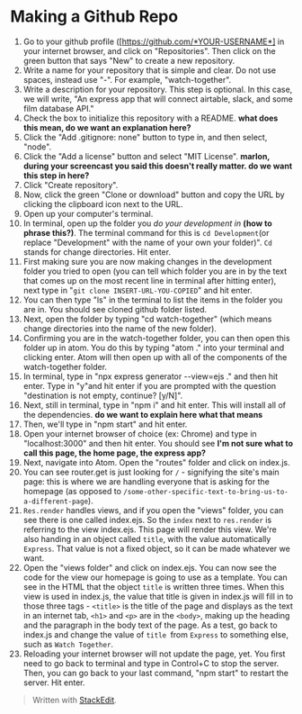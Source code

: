 
# Making a Github Repo

1. Go to your github profile ([https://github.com/*YOUR-USERNAME*] in your internet browser, and click on "Repositories". Then click on the green button that says "New" to create a new repository. 
2. Write a name for your repository that is simple and clear. Do not use spaces, instead use "-". For example, "watch-together".
3. Write a description for your repository. This step is optional. In this case, we will write, "An express app that will connect airtable, slack, and some film database API."
4. Check the box to initialize this repository with a README. **what does this mean, do we want an explanation here?**
5. Click the "Add .gitignore: none" button to type in, and then select, "node".
6. Click the "Add a license" button and select "MIT License". **marlon, during your screencast you said this doesn't really matter. do we want this step in here?**
7. Click "Create repository".
8. Now, click the green "Clone or download" button and copy the URL by clicking the clipboard icon next to the URL.
9. Open up your computer's terminal.
10. In terminal, open up the folder you *do your development in* **(how to phrase this?)**. The terminal command for this is ``cd Development``(or replace "Development" with the name of your own your folder)". ``Cd`` stands for change directories. Hit enter.
11. First making sure you are now making changes in the development folder you tried to open (you can tell which folder you are in by the text that comes up on the most recent line in terminal after hitting enter), next type in "``git clone INSERT-URL-YOU-COPIED``" and hit enter.
12. You can then type "ls" in the terminal to list the items in the folder you are in. You should see cloned github folder listed.
13. Next, open the folder by typing "cd watch-together" (which means change directories into the name of the new folder).
14. Confirming you are in the watch-together folder, you can then open this folder up in atom. You do this by typing "atom ." into your terminal and clicking enter. Atom will then open up with all of the components of the watch-together folder. 
15. In terminal, type in "npx express generator --view=ejs ." and then hit enter. Type in "y"and hit enter if you are prompted with the question "destination is not empty, continue? [y/N]".
16. Next, still in terminal, type in "npm i" and hit enter. This will install all of the dependencies. **do we want to explain here what that means**
17. Then, we'll type in "npm start" and hit enter. 
18. Open your internet browser of choice (ex: Chrome) and type in "localhost:3000" and then hit enter. You should see **I'm not sure what to call this page, the home page, the express app?**
19. Next, navigate into Atom. Open the "routes" folder and click on index.js. 
20. You can see router.get is just looking for ``/`` - signifying the site's main page: this is where we are handling everyone that is asking for the homepage (as opposed to ``/some-other-specific-text-to-bring-us-to-a-different-page``). 
21. ``Res.render`` handles views, and if you open the "views" folder, you can see there is one called index.ejs. So the ``index`` next to ``res.render`` is referring to the view index.ejs. This page will render this view. We're also handing in an object called ``title``, with the value automatically ``Express``. That value is not a fixed object, so it can be made whatever we want.
22. Open the "views folder" and click on index.ejs. You can now see the code for the view our homepage is going to use as a template. You can see in the HTML that the object ``title`` is written three times. When this view is used in index.js, the value that title is given in index.js will fill in to those three tags - ``<title>`` is the title of the page and displays as the text in an internet tab, ``<h1>`` and ``<p>`` are in the ``<body>``, making up the heading and the paragraph in the body text of the page. As a test, go back to index.js and change the value of ``title ``from ``Express`` to something else, such as ``Watch Together``.
23. Reloading your internet browser will not update the page, yet. You first need to go back to terminal and type in Control+C to stop the server. Then, you can go back to your last command, "npm start" to restart the server. Hit enter.
> Written with [StackEdit](https://stackedit.io/).
<!--stackedit_data:
eyJoaXN0b3J5IjpbLTU2NzAxMTk5MSw3NTk3Mjc2NTgsODY4MT
k2NTA2LC0zNDU3NTgzMTYsMTE2MjM3OTQ3NiwxMzc4MTM4NTIx
LC0xODIwODEyMjE4LDEyNzczMTc5NDUsLTE0MzAxNjAxOTMsMj
U1NTY0MDE2LC0xNjE5MjcxMDA3LC01MDg1MzA5MzQsLTE3Njgx
NjMxNzgsNTgyMjY1NjEwLDIyNTQ0NDY4NywxMzgzNTI4ODI2XX
0=
-->